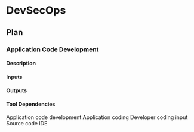 # DevSecOps

## Plan

### Application Code Development

#### Description

#### Inputs

#### Outputs

#### Tool Dependencies

Application code
development
Application coding Developer coding
input
Source code IDE

